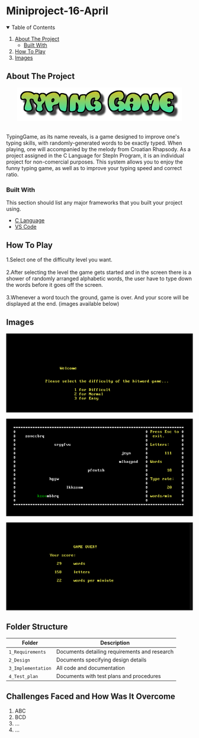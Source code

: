 # Miniproject-16-April


<!-- TABLE OF CONTENTS -->
<details open="open">
  <summary>Table of Contents</summary>
  <ol>
    <li>
      <a href="#about-the-project">About The Project</a>
      <ul>
        <li><a href="#built-with">Built With</a></li>
      </ul>
    </li>
    <li> 
      <a href="#How To Play">How To Play</a>
    </li>
    <li> 
      <a href="#Images">Images</a>
    </li> 
      
  
     
</details>



<!-- ABOUT THE PROJECT -->
## About The Project
<p align="center">
  <img src="https://github.com/SarthakVerma26/L-AND-T_mini-project/blob/main/4_images/logo.png">
</p>
<br>
TypingGame, as its name reveals, is a game designed to improve one's typing skills, with randomly-generated words to be exactly typed. When playing, one will accompanied by the melody from Croatian Rhapsody. As a project assigned in the C Language for StepIn Program, it is an individual project for non-comercial purposes. This system allows you to enjoy the funny typing game, as well as to improve your typing speed and correct ratio.

### Built With

This section should list any major frameworks that you built your project using. 
* [C Language](https://www.geeksforgeeks.org/c-language-set-1-introduction/)
* [VS Code](https://code.visualstudio.com/)


<!-- How to play -->
## How To Play
1.Select one of the difficulty level you want.<br><br>
2.After selecting the level the game gets started and in the screen there is a shower of randomly arranged alphabetic words, the user have to type down the words before it goes off the screen.<br><br>
3.Whenever a word touch the ground, game is over. And your score will be displayed at the end. (images available below)<br>

<!-- Images -->
## Images
<p align="center">
  <img src="https://github.com/SarthakVerma26/L-AND-T_mini-project/blob/main/4_images/img1.png">
</p>
<p align="center">
  <img src="https://github.com/SarthakVerma26/L-AND-T_mini-project/blob/main/4_images/img2.png">
</p>
<p align="center">
  <img src="https://github.com/SarthakVerma26/L-AND-T_mini-project/blob/main/4_images/img3.png">
</p>


## Folder Structure
Folder             | Description
-------------------| -----------------------------------------
`1_Requirements`   | Documents detailing requirements and research
`2_Design`         | Documents specifying design details
`3_Implementation` | All code and documentation
`4_Test_plan`      | Documents with test plans and procedures


## Challenges Faced and How Was It Overcome

1. ABC
2. BCD
3. ...
4. ...









